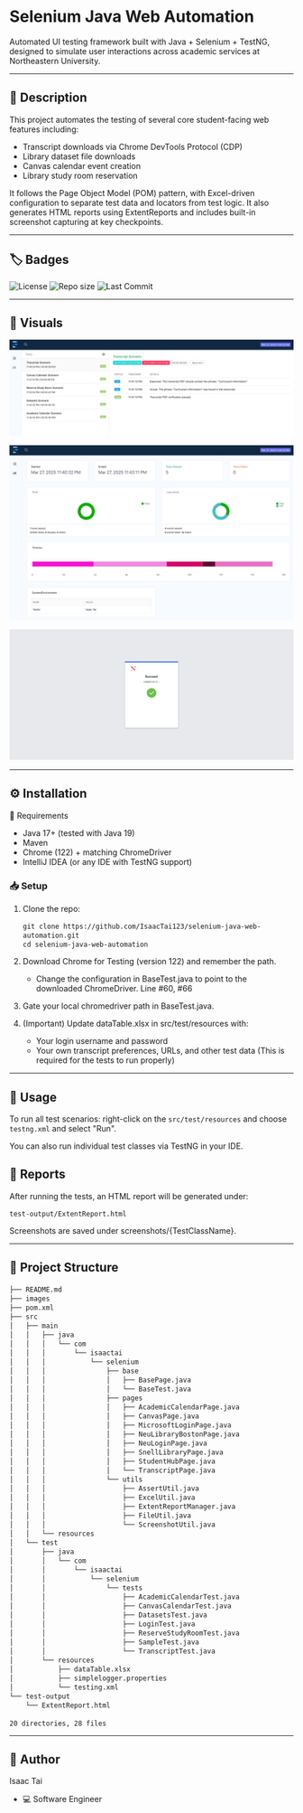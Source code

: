 # Selenium Java Web Automation

Automated UI testing framework built with Java + Selenium + TestNG, designed to simulate user interactions across academic services at Northeastern University.

---

## 🧠 Description

This project automates the testing of several core student-facing web features including:

- Transcript downloads via Chrome DevTools Protocol (CDP)
- Library dataset file downloads
- Canvas calendar event creation
- Library study room reservation

It follows the Page Object Model (POM) pattern, with Excel-driven configuration to separate test data and locators from test logic. It also generates HTML reports using ExtentReports and includes built-in screenshot capturing at key checkpoints.

---

## 🏷️ Badges

![License](https://img.shields.io/github/license/IsaacTai123/selenium-java-web-automation)
![Repo size](https://img.shields.io/github/repo-size/IsaacTai123/selenium-java-web-automation)
![Last Commit](https://img.shields.io/github/last-commit/IsaacTai123/selenium-java-web-automation)

---

## 📸 Visuals

![Extent Report](images/extent_report.jpg)

![Extent Report](images/extent_report2.jpg)

![Duo Login](images/duo_authentication.png)

---

## ⚙️ Installation

🧱 Requirements

- Java 17+ (tested with Java 19)
- Maven
- Chrome (122) + matching ChromeDriver
- IntelliJ IDEA (or any IDE with TestNG support)

### 📥 Setup

1. Clone the repo:

    ```shell
    git clone https://github.com/IsaacTai123/selenium-java-web-automation.git
    cd selenium-java-web-automation
    ```

2. Download Chrome for Testing (version 122) and remember the path.
    - Change the configuration in BaseTest.java to point to the downloaded ChromeDriver. Line #60, #66

3. Gate your local chromedriver path in BaseTest.java.
4. (Important) Update dataTable.xlsx in src/test/resources with:
   - Your login username and password
   - Your own transcript preferences, URLs, and other test data
   (This is required for the tests to run properly)

---

## 🚀 Usage

To run all test scenarios: right-click on the `src/test/resources` and choose `testng.xml` and select "Run".

You can also run individual test classes via TestNG in your IDE.

## 📝 Reports

After running the tests, an HTML report will be generated under:

```plain
test-output/ExtentReport.html
```

Screenshots are saved under screenshots/{TestClassName}.

---

## 📂 Project Structure

```plain
├── README.md
├── images
├── pom.xml
├── src
│   ├── main
│   │   ├── java
│   │   │   └── com
│   │   │       └── isaactai
│   │   │           └── selenium
│   │   │               ├── base
│   │   │               │   ├── BasePage.java
│   │   │               │   └── BaseTest.java
│   │   │               ├── pages
│   │   │               │   ├── AcademicCalendarPage.java
│   │   │               │   ├── CanvasPage.java
│   │   │               │   ├── MicrosoftLoginPage.java
│   │   │               │   ├── NeuLibraryBostonPage.java
│   │   │               │   ├── NeuLoginPage.java
│   │   │               │   ├── SnellLibraryPage.java
│   │   │               │   ├── StudentHubPage.java
│   │   │               │   └── TranscriptPage.java
│   │   │               └── utils
│   │   │                   ├── AssertUtil.java
│   │   │                   ├── ExcelUtil.java
│   │   │                   ├── ExtentReportManager.java
│   │   │                   ├── FileUtil.java
│   │   │                   └── ScreenshotUtil.java
│   │   └── resources
│   └── test
│       ├── java
│       │   └── com
│       │       └── isaactai
│       │           └── selenium
│       │               └── tests
│       │                   ├── AcademicCalendarTest.java
│       │                   ├── CanvasCalendarTest.java
│       │                   ├── DatasetsTest.java
│       │                   ├── LoginTest.java
│       │                   ├── ReserveStudyRoomTest.java
│       │                   ├── SampleTest.java
│       │                   └── TranscriptTest.java
│       └── resources
│           ├── dataTable.xlsx
│           ├── simplelogger.properties
│           └── testing.xml
└── test-output
    └── ExtentReport.html

20 directories, 28 files

```
---

## 👤 Author

Isaac Tai

- 💻 Software Engineer
